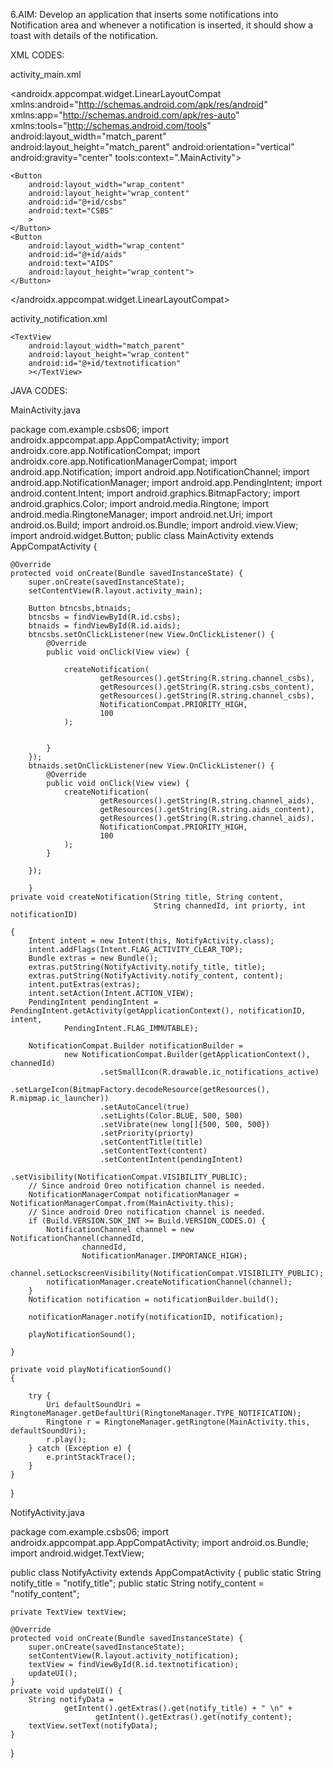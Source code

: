 6.AIM: Develop an application that inserts some notifications into Notification area and whenever a notification is inserted, it should show a toast with details of the notification.

XML CODES:

activity_main.xml

<?xml version="1.0" encoding="utf-8"?>
<androidx.appcompat.widget.LinearLayoutCompat xmlns:android="http://schemas.android.com/apk/res/android"
    xmlns:app="http://schemas.android.com/apk/res-auto"
    xmlns:tools="http://schemas.android.com/tools"
    android:layout_width="match_parent"
    android:layout_height="match_parent"
    android:orientation="vertical"
    android:gravity="center"
    tools:context=".MainActivity">

    <Button
        android:layout_width="wrap_content"
        android:layout_height="wrap_content"
        android:id="@+id/csbs"
        android:text="CSBS"
        >
    </Button>
    <Button
        android:layout_width="wrap_content"
        android:id="@+id/aids"
        android:text="AIDS"
        android:layout_height="wrap_content">
    </Button>
</androidx.appcompat.widget.LinearLayoutCompat>

activity_notification.xml

<?xml version="1.0" encoding="utf-8"?>
<RelativeLayout xmlns:android="http://schemas.android.com/apk/res/android"
    xmlns:app="http://schemas.android.com/apk/res-auto"
    xmlns:tools="http://schemas.android.com/tools"
    android:layout_width="match_parent"
    android:layout_height="match_parent"
    tools:context=".NotifyActivity">

    <TextView
        android:layout_width="match_parent"
        android:layout_height="wrap_content"
        android:id="@+id/textnotification"
        ></TextView>

</RelativeLayout>






JAVA CODES:

MainActivity.java

package com.example.csbs06;
import androidx.appcompat.app.AppCompatActivity;
import androidx.core.app.NotificationCompat;
import androidx.core.app.NotificationManagerCompat;
import android.app.Notification;
import android.app.NotificationChannel;
import android.app.NotificationManager;
import android.app.PendingIntent;
import android.content.Intent;
import android.graphics.BitmapFactory;
import android.graphics.Color;
import android.media.Ringtone;
import android.media.RingtoneManager;
import android.net.Uri;
import android.os.Build;
import android.os.Bundle;
import android.view.View;
import android.widget.Button;
public class MainActivity extends AppCompatActivity {

    @Override
    protected void onCreate(Bundle savedInstanceState) {
        super.onCreate(savedInstanceState);
        setContentView(R.layout.activity_main);

        Button btncsbs,btnaids;
        btncsbs = findViewById(R.id.csbs);
        btnaids = findViewById(R.id.aids);
        btncsbs.setOnClickListener(new View.OnClickListener() {
            @Override
            public void onClick(View view) {

                createNotification(
                        getResources().getString(R.string.channel_csbs),
                        getResources().getString(R.string.csbs_content),
                        getResources().getString(R.string.channel_csbs),
                        NotificationCompat.PRIORITY_HIGH,
                        100
                );


            }
        });
        btnaids.setOnClickListener(new View.OnClickListener() {
            @Override
            public void onClick(View view) {
                createNotification(
                        getResources().getString(R.string.channel_aids),
                        getResources().getString(R.string.aids_content),
                        getResources().getString(R.string.channel_aids),
                        NotificationCompat.PRIORITY_HIGH,
                        100
                );
            }

        });

        }
    private void createNotification(String title, String content,
                                    String channedId, int priorty, int notificationID)

    {
        Intent intent = new Intent(this, NotifyActivity.class);
        intent.addFlags(Intent.FLAG_ACTIVITY_CLEAR_TOP);
        Bundle extras = new Bundle();
        extras.putString(NotifyActivity.notify_title, title);
        extras.putString(NotifyActivity.notify_content, content);
        intent.putExtras(extras);
        intent.setAction(Intent.ACTION_VIEW);
        PendingIntent pendingIntent = PendingIntent.getActivity(getApplicationContext(), notificationID, intent,
                PendingIntent.FLAG_IMMUTABLE);

        NotificationCompat.Builder notificationBuilder =
                new NotificationCompat.Builder(getApplicationContext(), channedId)
                        .setSmallIcon(R.drawable.ic_notifications_active)
                        .setLargeIcon(BitmapFactory.decodeResource(getResources(), R.mipmap.ic_launcher))
                        .setAutoCancel(true)
                        .setLights(Color.BLUE, 500, 500)
                        .setVibrate(new long[]{500, 500, 500})
                        .setPriority(priorty)
                        .setContentTitle(title)
                        .setContentText(content)
                        .setContentIntent(pendingIntent)
                        .setVisibility(NotificationCompat.VISIBILITY_PUBLIC);
        // Since android Oreo notification channel is needed.
        NotificationManagerCompat notificationManager = NotificationManagerCompat.from(MainActivity.this);
        // Since android Oreo notification channel is needed.
        if (Build.VERSION.SDK_INT >= Build.VERSION_CODES.O) {
            NotificationChannel channel = new NotificationChannel(channedId,
                    channedId,
                    NotificationManager.IMPORTANCE_HIGH);
            channel.setLockscreenVisibility(NotificationCompat.VISIBILITY_PUBLIC);
            notificationManager.createNotificationChannel(channel);
        }
        Notification notification = notificationBuilder.build();

        notificationManager.notify(notificationID, notification);

        playNotificationSound();

    }

    private void playNotificationSound()
    {

        try {
            Uri defaultSoundUri = RingtoneManager.getDefaultUri(RingtoneManager.TYPE_NOTIFICATION);
            Ringtone r = RingtoneManager.getRingtone(MainActivity.this, defaultSoundUri);
            r.play();
        } catch (Exception e) {
            e.printStackTrace();
        }
    }
}

NotifyActivity.java

package com.example.csbs06;
import androidx.appcompat.app.AppCompatActivity;
import android.os.Bundle;
import android.widget.TextView;

public class NotifyActivity extends AppCompatActivity {
    public static String notify_title = "notify_title";
    public static String notify_content = "notify_content";

    private TextView textView;

    @Override
    protected void onCreate(Bundle savedInstanceState) {
        super.onCreate(savedInstanceState);
        setContentView(R.layout.activity_notification);
        textView = findViewById(R.id.textnotification);
        updateUI();
    }
    private void updateUI() {
        String notifyData =
                getIntent().getExtras().get(notify_title) + " \n" +
                       getIntent().getExtras().get(notify_content);
        textView.setText(notifyData);
    }
}

